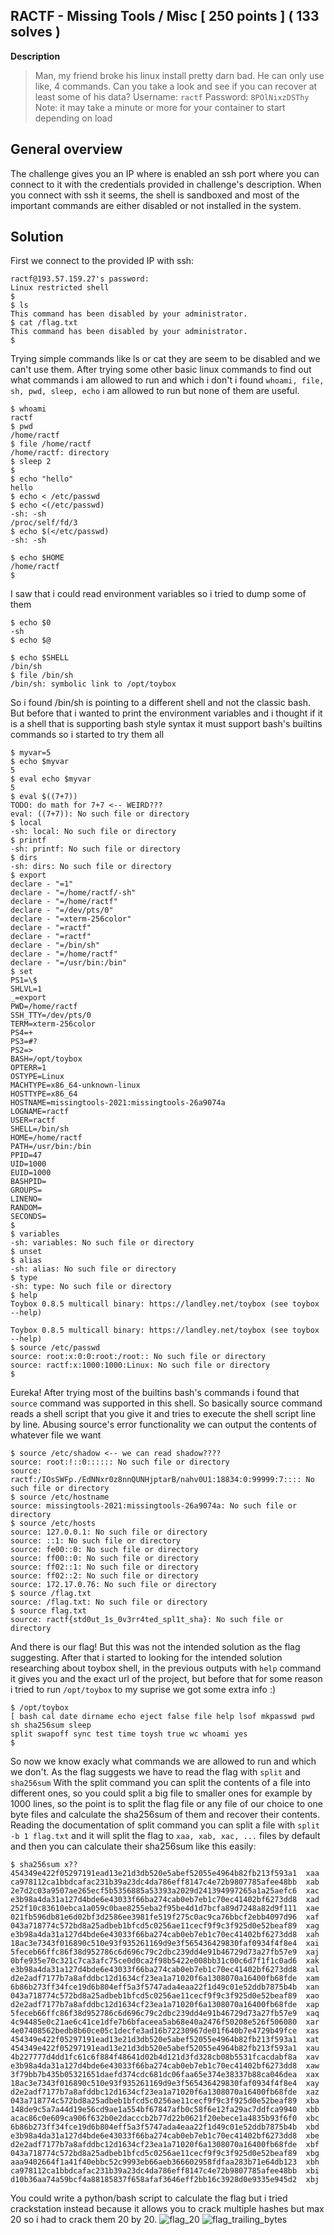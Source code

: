 ## RACTF - Missing Tools / Misc [ 250 points ] ( 133 solves )
**Description**

> Man, my friend broke his linux install pretty darn bad. He can only use like, 4 commands. Can you take a look and see if you can recover at least some of his data?
> Username: `ractf` 
> Password: `8POlNixzDSThy` 
> Note: it may take a minute or more for your container to start depending on load
## General overview
The challenge gives you an IP where is enabled an ssh port where you can connect to it with the credentials provided in challenge's description. When you connect with ssh it seems, the shell is sandboxed and most of the important commands are either disabled or not installed in the system. 
## Solution
First we connect to the provided IP with ssh:

    ractf@193.57.159.27's password: 
	Linux restricted shell
	$ 
	$ ls
	This command has been disabled by your administrator.
	$ cat /flag.txt
	This command has been disabled by your administrator.
	$ 
Trying simple commands like ls or cat they are seem to be disabled and we can't use them. After trying some other basic linux commands to find out what commands i am allowed to run and which i don't i found `whoami, file, sh, pwd, sleep, echo` i am allowed to run but none of them are useful.

    $ whoami
    ractf
    $ pwd
    /home/ractf
    $ file /home/ractf
    /home/ractf: directory
    $ sleep 2
    $ 
	$ echo "hello"
	hello
	$ echo < /etc/passwd
	$ echo <(/etc/passwd)
	-sh: -sh
	/proc/self/fd/3
	$ echo $(</etc/passwd)
	-sh: -sh

	$ echo $HOME
	/home/ractf
	$ 
I saw that i could read environment variables so i tried to dump some of them

    $ echo $0
    -sh
    $ echo $@
    
    $ echo $SHELL
    /bin/sh
    $ file /bin/sh
    /bin/sh: symbolic link to /opt/toybox
So i found /bin/sh  is pointing to a different shell and not the classic bash.
But before that i wanted to print the environment variables and i thought if it is a shell that is supporting bash style syntax it must support bash's builtins commands so i started to try them all

    $ myvar=5
    $ echo $myvar
    5
    $ eval echo $myvar
    5
    $ eval $((7+7))
    TODO: do math for 7+7 <-- WEIRD???
    eval: ((7+7)): No such file or directory
    $ local
    -sh: local: No such file or directory
    $ printf
    -sh: printf: No such file or directory
    $ dirs
    -sh: dirs: No such file or directory
	$ export
	declare - "=1"
	declare - "=/home/ractf/-sh"
	declare - "=/home/ractf"
	declare - "=/dev/pts/0"
	declare - "=xterm-256color"
	declare - "=ractf"
	declare - "=ractf"
	declare - "=/bin/sh"
	declare - "=/home/ractf"
	declare - "=/usr/bin:/bin"
	$ set
	PS1=\$ 
	SHLVL=1
	_=export
	PWD=/home/ractf
	SSH_TTY=/dev/pts/0
	TERM=xterm-256color
	PS4=+ 
	PS3=#? 
	PS2=> 
	BASH=/opt/toybox
	OPTERR=1
	OSTYPE=Linux
	MACHTYPE=x86_64-unknown-linux
	HOSTTYPE=x86_64
	HOSTNAME=missingtools-2021:missingtools-26a9074a
	LOGNAME=ractf
	USER=ractf
	SHELL=/bin/sh
	HOME=/home/ractf
	PATH=/usr/bin:/bin
	PPID=47
	UID=1000
	EUID=1000
	BASHPID=
	GROUPS=
	LINENO=
	RANDOM=
	SECONDS=
	$ 
	$ variables
	-sh: variables: No such file or directory
	$ unset
	$ alias
	-sh: alias: No such file or directory
	$ type
	-sh: type: No such file or directory
	$ help
	Toybox 0.8.5 multicall binary: https://landley.net/toybox (see toybox --help)

	Toybox 0.8.5 multicall binary: https://landley.net/toybox (see toybox --help)
	$ source /etc/passwd
	source: root:x:0:0:root:/root:: No such file or directory
	source: ractf:x:1000:1000:Linux: No such file or directory
	$ 
Eureka! After trying most of the builtins bash's commands i found that `source` command was supported in this shell.
So basically source command reads a shell script that you give it and tries to execute the shell script line by line.
Abusing source's error functionality we can output the contents of whatever file we want

    $ source /etc/shadow <-- we can read shadow????
    source: root:!::0:::::: No such file or directory
    source: ractf:/IOsSWFp./EdNNxr0z8nnQUNHjptarB/nahv0U1:18834:0:99999:7:::: No such file or directory
    $ source /etc/hostname
    source: missingtools-2021:missingtools-26a9074a: No such file or directory
    $ source /etc/hosts
    source: 127.0.0.1: No such file or directory
    source: ::1: No such file or directory
    source: fe00::0: No such file or directory
    source: ff00::0: No such file or directory
    source: ff02::1: No such file or directory
    source: ff02::2: No such file or directory
    source: 172.17.0.76: No such file or directory
    $ source /flag.txt
    source: /flag.txt: No such file or directory
    $ source flag.txt
    source: ractf{std0ut_1s_0v3rr4ted_spl1t_sha}: No such file or directory
And there is our flag! But this was not the intended solution as the flag suggesting.
After that i started to looking for the intended solution researching about toybox shell, in the previous outputs with `help` command it gives you and the exact url of the project, but before that for some reason i tried to run `/opt/toybox` to my suprise we got some extra info :)

    $ /opt/toybox
    [ bash cal date dirname echo eject false file help lsof mkpasswd pwd sh sha256sum sleep
    split swapoff sync test time toysh true wc whoami yes 
    $ 
So now we know exacly what commands we are allowed to run and which we don't. As the flag suggests we have to read the flag with `split` and `sha256sum` 
With the split command you can split the contents of a file into different ones, so you could split a big file to smaller ones for example by 1000 lines, so the point is to split the flag file or any file of our choice to one byte files and calculate the sha256sum of them and recover their contents. Reading the documentation of split command you can split a file with `split -b 1 flag.txt` and it will split the flag to `xaa, xab, xac, ...` files by default and then you can calculate their sha256sum like this easily:

    $ sha256sum x??
    454349e422f05297191ead13e21d3db520e5abef52055e4964b82fb213f593a1  xaa
    ca978112ca1bbdcafac231b39a23dc4da786eff8147c4e72b9807785afee48bb  xab
    2e7d2c03a9507ae265ecf5b5356885a53393a2029d241394997265a1a25aefc6  xac
    e3b98a4da31a127d4bde6e43033f66ba274cab0eb7eb1c70ec41402bf6273dd8  xad
    252f10c83610ebca1a059c0bae8255eba2f95be4d1d7bcfa89d7248a82d9f111  xae
    021fb596db81e6d02bf3d2586ee3981fe519f275c0ac9ca76bbcf2ebb4097d96  xaf
    043a718774c572bd8a25adbeb1bfcd5c0256ae11cecf9f9c3f925d0e52beaf89  xag
    e3b98a4da31a127d4bde6e43033f66ba274cab0eb7eb1c70ec41402bf6273dd8  xah
    18ac3e7343f016890c510e93f935261169d9e3f565436429830faf0934f4f8e4  xai
    5feceb66ffc86f38d952786c6d696c79c2dbc239dd4e91b46729d73a27fb57e9  xaj
    0bfe935e70c321c7ca3afc75ce0d0ca2f98b5422e008bb31c00c6d7f1f1c0ad6  xak
    e3b98a4da31a127d4bde6e43033f66ba274cab0eb7eb1c70ec41402bf6273dd8  xal
    d2e2adf7177b7a8afddbc12d1634cf23ea1a71020f6a1308070a16400fb68fde  xam
    6b86b273ff34fce19d6b804eff5a3f5747ada4eaa22f1d49c01e52ddb7875b4b  xan
    043a718774c572bd8a25adbeb1bfcd5c0256ae11cecf9f9c3f925d0e52beaf89  xao
    d2e2adf7177b7a8afddbc12d1634cf23ea1a71020f6a1308070a16400fb68fde  xap
    5feceb66ffc86f38d952786c6d696c79c2dbc239dd4e91b46729d73a27fb57e9  xaq
    4c94485e0c21ae6c41ce1dfe7b6bfaceea5ab68e40a2476f50208e526f506080  xar
    4e07408562bedb8b60ce05c1decfe3ad16b72230967de01f640b7e4729b49fce  xas
    454349e422f05297191ead13e21d3db520e5abef52055e4964b82fb213f593a1  xat
    454349e422f05297191ead13e21d3db520e5abef52055e4964b82fb213f593a1  xau
    4b227777d4dd1fc61c6f884f48641d02b4d121d3fd328cb08b5531fcacdabf8a  xav
    e3b98a4da31a127d4bde6e43033f66ba274cab0eb7eb1c70ec41402bf6273dd8  xaw
    3f79bb7b435b05321651daefd374cdc681dc06faa65e374e38337b88ca046dea  xax
    18ac3e7343f016890c510e93f935261169d9e3f565436429830faf0934f4f8e4  xay
    d2e2adf7177b7a8afddbc12d1634cf23ea1a71020f6a1308070a16400fb68fde  xaz
    043a718774c572bd8a25adbeb1bfcd5c0256ae11cecf9f9c3f925d0e52beaf89  xba
    148de9c5a7a44d19e56cd9ae1a554bf67847afb0c58f6e12fa29ac7ddfca9940  xbb
    acac86c0e609ca906f632b0e2dacccb2b77d22b0621f20ebece1a4835b93f6f0  xbc
    6b86b273ff34fce19d6b804eff5a3f5747ada4eaa22f1d49c01e52ddb7875b4b  xbd
    e3b98a4da31a127d4bde6e43033f66ba274cab0eb7eb1c70ec41402bf6273dd8  xbe
    d2e2adf7177b7a8afddbc12d1634cf23ea1a71020f6a1308070a16400fb68fde  xbf
    043a718774c572bd8a25adbeb1bfcd5c0256ae11cecf9f9c3f925d0e52beaf89  xbg
    aaa9402664f1a41f40ebbc52c9993eb66aeb366602958fdfaa283b71e64db123  xbh
    ca978112ca1bbdcafac231b39a23dc4da786eff8147c4e72b9807785afee48bb  xbi
    d10b36aa74a59bcf4a88185837f658afaf3646eff2bb16c3928d0e9335e945d2  xbj
You could write a python/bash script to calculate the flag but i tried crackstation instead because it allows you to crack multiple hashes but max 20 so i had to crack them 20 by 20.
![flag_20](first_20_bytes.png)
![flag_trailing_bytes](trailing_bytes.png)
